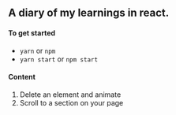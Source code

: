 ## A diary of my learnings in react.

#### To get started

- `yarn` or `npm`
- `yarn start` or `npm start`

#### Content
1. Delete an element and animate
2. Scroll to a section on your page
